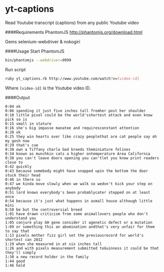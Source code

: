yt-captions
===========
Read Youtube transcript (captions) from any public Youtube video

####Requirements
PhantomJS http://phantomjs.org/download.html

Gems selenium-webdriver & nokogiri

####Usage
Start PhantomJS
```bash
bin/phantomjs --webdriver=9999
```
Run script
```bash
ruby yt_captions.rb http://www.youtube.com/watch?v=[video-id]
```
Where `[video-id]` is the Youtube video ID.

####Output
```
0:04 ok
0:06 spending it just five inches tall fromher post her shoulder
0:10 little pixel could be the world'sshortest attack and even know pick so is
0:15 small in stature
0:16 she's big impasse manatee and requiresconstant attention
0:20 ok
0:25 they win hearts over like crazy peoplethat are cat people say oh my gosh now
0:29 that's cue
0:30 own a Tiffany charla God breeds theminiature felines
0:34 known as munchkin cats a higher ontemperature Area California
0:38 you can't leave doors opening you can'tlet you know print readers close to
0:42 quickly
0:43 because somebody might have snapped upin the bottom the door stuck their head
0:46 in there so
0:47 we kinda move slowly when we walk so wedon't kick your step on anybody
0:51 lord knows everybody's been probablycater stepped on at least once
0:54 because it's just what happens in asmall house although little mini
0:58 be but the controversial breed
1:01 have drawn criticism from some animallovers people who don't understand you
1:05 conjure play GH gene consider it agenetic defect or a mutation
1:09 or something this an abomination andthat's very unfair for them to say that
1:13 pixels mother fizz girl set the previousrecord for world's shortest can 2012
1:19 when she measured in at six inches tall
1:26 and with pixels measurement submitted toGuinness it could be that they'll simply
1:30 a new record holder in the family
1:44 good
1:46 hold
```

